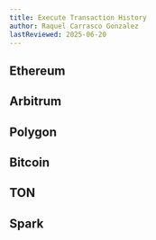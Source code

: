 ```yaml
---
title: Execute Transaction History
author: Raquel Carrasco Gonzalez
lastReviewed: 2025-06-20
---
```


## Ethereum

## Arbitrum

## Polygon

## Bitcoin

## TON

## Spark